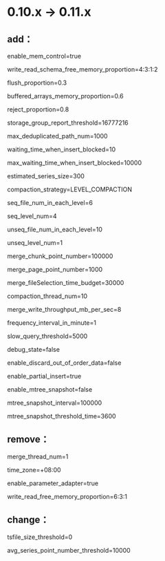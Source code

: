 <!--

    Licensed to the Apache Software Foundation (ASF) under one
    or more contributor license agreements.  See the NOTICE file
    distributed with this work for additional information
    regarding copyright ownership.  The ASF licenses this file
    to you under the Apache License, Version 2.0 (the
    "License"); you may not use this file except in compliance
    with the License.  You may obtain a copy of the License at
    
        http://www.apache.org/licenses/LICENSE-2.0
    
    Unless required by applicable law or agreed to in writing,
    software distributed under the License is distributed on an
    "AS IS" BASIS, WITHOUT WARRANTIES OR CONDITIONS OF ANY
    KIND, either express or implied.  See the License for the
    specific language governing permissions and limitations
    under the License.

-->

# 0.10.x -> 0.11.x

## add：
enable_mem_control=true

write_read_schema_free_memory_proportion=4:3:1:2

flush_proportion=0.3

buffered_arrays_memory_proportion=0.6

reject_proportion=0.8

storage_group_report_threshold=16777216

max_deduplicated_path_num=1000

waiting_time_when_insert_blocked=10

max_waiting_time_when_insert_blocked=10000

estimated_series_size=300

compaction_strategy=LEVEL_COMPACTION

seq_file_num_in_each_level=6

seq_level_num=4

unseq_file_num_in_each_level=10

unseq_level_num=1

merge_chunk_point_number=100000

merge_page_point_number=1000

merge_fileSelection_time_budget=30000

compaction_thread_num=10

merge_write_throughput_mb_per_sec=8

frequency_interval_in_minute=1

slow_query_threshold=5000

debug_state=false

enable_discard_out_of_order_data=false

enable_partial_insert=true

enable_mtree_snapshot=false

mtree_snapshot_interval=100000

mtree_snapshot_threshold_time=3600


## remove：
merge_thread_num=1

time_zone=+08:00

enable_parameter_adapter=true

write_read_free_memory_proportion=6:3:1

## change：
tsfile_size_threshold=0

avg_series_point_number_threshold=10000

